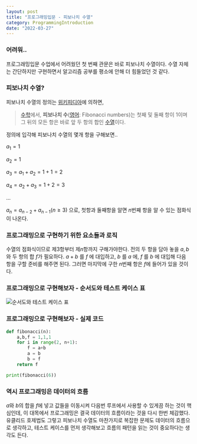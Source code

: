 ```yaml
---
layout: post
title: "프로그래밍입문 - 피보나치 수열"
category: ProgrammingIntroduction
date: "2022-03-27"
---
```


### 어려워..

프로그래밍입문 수업에서 어려웠던 첫 번째 관문은 바로 피보나치 수열이다. 수열 자체는 간단하지만 구현하면서 알고리즘 공부를 평소에 안해 더 힘들었던 것 같다.

  

### 피보나치 수열?

피보나치 수열의 정의는 [위키피디아](https://ko.wikipedia.org/wiki/피보나치_수 "위키피디아")에 의하면,

> [수학](https://ko.wikipedia.org/wiki/%EC%88%98%ED%95%99 "수학")에서, **피보나치 수**([영어](https://ko.wikipedia.org/wiki/%EC%98%81%EC%96%B4 "영어"): Fibonacci numbers)는 첫째 및 둘째 항이 1이며 그 뒤의 모든 항은 바로 앞 두 항의 합인 [수열](https://ko.wikipedia.org/wiki/%EC%88%98%EC%97%B4 "수열")이다. 

정의에 입각해 피보나치 수열의 몇개 항을 구해보면..

$a_1=1$

$a_2=1$

$a_3=a_1+a_2=1+1=2$ 

$a_4=a_2+a_3=1+2=3$ 

...

$a_n=a_{n-2}+a_{n-1} (n\geq3)$ 으로, 첫항과 둘째항을 알면 $n$번째 항을 알 수 있는 점화식이 나온다.

### 프로그래밍으로 구현하기 위한 요소들과 로직
수열의 점화식이므로 제3항부터 제$n$항까지 구해가야한다. 전의 두 항을 담아 놓을 $a, b$와 두 항의 합 $f$가 필요하다. $a+b$ 를 $f$ 에 대입하고, $b$ 를 $a$ 에, $f$ 를 $b$ 에 대입해 다음 항을 구할 준비를 해주면 된다. 그러면 마지막에 구한 $n$번째 항은 $f$에 들어가 있을 것이다.

### 프로그래밍으로 구현해보자 - 순서도와 테스트 케이스 표
![순서도와 테스트 케이스 표](https://lh3.googleusercontent.com/pw/AM-JKLUqbUT5ddR19mkEMyvNpId41786Squ5M6eT26kXHFoJhz4CFijVtNPI7dZPDjanQTyDDl9TTEUEzx6RhslXEmQRDJ3Ya7mwMSzYgGVu6y5JKzosdNZp1ugifN589QdiVLkgy-XbCDJr2otY2-CDzVVpGA=w1117-h412-no?authuser=0)

### 프로그래밍으로 구현해보자 - 실제 코드
```python
def fibonacci(n):
	a,b,f = 1,1,1
	for i in range(2, n+1):
		f = a+b
		a = b
		b = f
	return f

print(fibonacci(6))
```

### 역시 프로그래밍은 데이터의 흐름
$a$와 $b$의 합을 $f$에 넣고 값들을 이동시켜 다음번 루프에서 사용할 수 있게끔 하는 것이 핵심인데, 이 대목에서 프로그래밍은 결국 데이터의 흐름이라는 것을 다시 한번 체감했다. 유클리드 호제법도 그렇고 피보나치 수열도 마찬가지로 복잡한 문제도 데이터의 흐름으로 생각하고, 테스트 케이스를 먼저 생각해보고 흐름의 패턴을 읽는 것이 중요하다는 생각도 든다. 